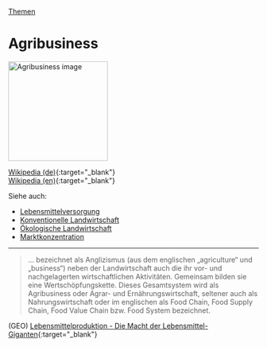 [Themen](../themen.html)   

# Agribusiness

<img src="https://upload.wikimedia.org/wikipedia/commons/c/c3/Agribusiness_vs_agroecology.jpg" height="200" alt="Agribusiness image">

[Wikipedia (de)](https://de.wikipedia.org/wiki/Agribusiness){:target="_blank"}   
[Wikipedia (en)](https://en.wikipedia.org/wiki/Agribusiness){:target="_blank"}   

Siehe auch:
* [Lebensmittelversorgung](../thema/lebensmittelversorgung.html)
* [Konventionelle Landwirtschaft](../thema/konventionelle_landwirtschaft.html)
* [Ökologische Landwirtschaft](../thema/oeko_landwirtschaft.html)
* [Marktkonzentration](../thema/marktkonzentration.html)

---

> ... bezeichnet als Anglizismus (aus dem englischen „agriculture“ und „business“) neben der Landwirtschaft auch die ihr vor- und nachgelagerten wirtschaftlichen Aktivitäten. Gemeinsam bilden sie eine Wertschöpfungskette. Dieses Gesamtsystem wird als Agribusiness oder Agrar- und Ernährungswirtschaft, seltener auch als Nahrungswirtschaft oder im englischen als Food Chain, Food Supply Chain, Food Value Chain bzw. Food System bezeichnet.


(GEO) [Lebensmittelproduktion - Die Macht der Lebensmittel-Giganten](https://www.geo.de/natur/oekologie/3329-rtkl-lebensmittelproduktion-die-macht-der-lebensmittel-giganten){:target="_blank"}   
